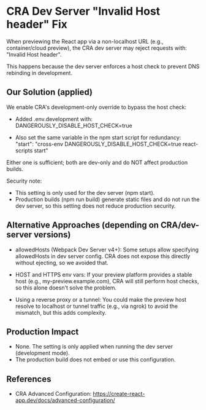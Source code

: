 # CRA Dev Server "Invalid Host header" Fix

When previewing the React app via a non-localhost URL (e.g., container/cloud preview), the CRA dev server may reject requests with:
"Invalid Host header".

This happens because the dev server enforces a host check to prevent DNS rebinding in development.

## Our Solution (applied)

We enable CRA's development-only override to bypass the host check:

- Added .env.development with:
  DANGEROUSLY_DISABLE_HOST_CHECK=true

- Also set the same variable in the npm start script for redundancy:
  "start": "cross-env DANGEROUSLY_DISABLE_HOST_CHECK=true react-scripts start"

Either one is sufficient; both are dev-only and do NOT affect production builds.

Security note:
- This setting is only used for the dev server (npm start).
- Production builds (npm run build) generate static files and do not run the dev server, so this setting does not reduce production security.

## Alternative Approaches (depending on CRA/dev-server versions)

- allowedHosts (Webpack Dev Server v4+):
  Some setups allow specifying allowedHosts in dev server config. CRA does not expose this directly without ejecting, so we avoided that.

- HOST and HTTPS env vars:
  If your preview platform provides a stable host (e.g., my-preview.example.com), CRA will still perform host checks, so this alone doesn't solve the problem.

- Using a reverse proxy or a tunnel:
  You could make the preview host resolve to localhost or tunnel traffic (e.g., via ngrok) to avoid the mismatch, but this adds complexity.

## Production Impact

- None. The setting is only applied when running the dev server (development mode).
- The production build does not embed or use this configuration.

## References

- CRA Advanced Configuration:
  https://create-react-app.dev/docs/advanced-configuration/
